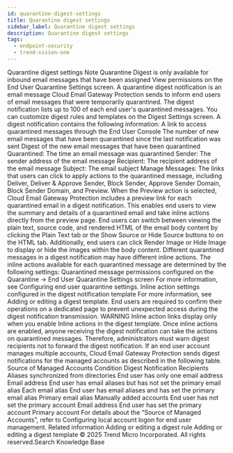 ```yaml
---
id: quarantine-digest-settings
title: Quarantine digest settings
sidebar_label: Quarantine digest settings
description: Quarantine digest settings
tags:
  - endpoint-security
  - trend-vision-one
---
```


 Quarantine digest settings Note Quarantine Digest is only available for inbound email messages that have been assigned View permissions on the End User Quarantine Settings screen. A quarantine digest notification is an email message Cloud Email Gateway Protection sends to inform end users of email messages that were temporarily quarantined. The digest notification lists up to 100 of each end user's quarantined messages. You can customize digest rules and templates on the Digest Settings screen. A digest notification contains the following information: A link to access quarantined messages through the End User Console The number of new email messages that have been quarantined since the last notification was sent Digest of the new email messages that have been quarantined Quarantined: The time an email message was quarantined Sender: The sender address of the email message Recipient: The recipient address of the email message Subject: The email subject Manage Messages: The links that users can click to apply actions to the quarantined message, including Deliver, Deliver & Approve Sender, Block Sender, Approve Sender Domain, Block Sender Domain, and Preview. When the Preview action is selected, Cloud Email Gateway Protection includes a preview link for each quarantined email in a digest notification. This enables end users to view the summary and details of a quarantined email and take inline actions directly from the preview page. End users can switch between viewing the plain text, source code, and rendered HTML of the email body content by clicking the Plain Text tab or the Show Source or Hide Source buttons to on the HTML tab. Additionally, end users can click Render Image or Hide Image to display or hide the images within the body content. Different quarantined messages in a digest notification may have different inline actions. The inline actions available for each quarantined message are determined by the following settings: Quarantined message permissions configured on the Quarantine → End User Quarantine Settings screen For more information, see Configuring end user quarantine settings. Inline action settings configured in the digest notification template For more information, see Adding or editing a digest template. End users are required to confirm their operations on a dedicated page to prevent unexpected access during the digest notification transmission. WARNING Inline action links display only when you enable Inline actions in the digest template. Once inline actions are enabled, anyone receiving the digest notification can take the actions on quarantined messages. Therefore, administrators must warn digest recipients not to forward the digest notification. If an end user account manages multiple accounts, Cloud Email Gateway Protection sends digest notifications for the managed accounts as described in the following table. Source of Managed Accounts Condition Digest Notification Recipients Aliases synchronized from directories End user has only one email address Email address End user has email aliases but has not set the primary email alias Each email alias End user has email aliases and has set the primary email alias Primary email alias Manually added accounts End user has not set the primary account Email address End user has set the primary account Primary account For details about the “Source of Managed Accounts”, refer to Configuring local account logon for end user management. Related information Adding or editing a digest rule Adding or editing a digest template © 2025 Trend Micro Incorporated. All rights reserved.Search Knowledge Base